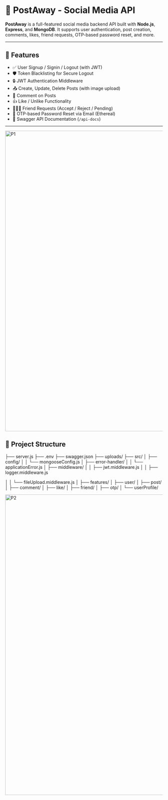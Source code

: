 # 🧠 PostAway - Social Media API

**PostAway** is a full-featured social media backend API built with **Node.js**, **Express**, and **MongoDB**. It supports user authentication, post creation, comments, likes, friend requests, OTP-based password reset, and more.

---

## 🚀 Features


- ✅ User Signup / Signin / Logout (with JWT)
- 🛡 Token Blacklisting for Secure Logout
- 🔒 JWT Authentication Middleware
- 📤 Create, Update, Delete Posts (with image upload)
- 💬 Comment on Posts
- 👍 Like / Unlike Functionality
- 🧑‍🤝‍🧑 Friend Requests (Accept / Reject / Pending)
- 🔐 OTP-based Password Reset via Email (Ethereal)
- 📑 Swagger API Documentation (`/api-docs`)

---

<img width="960" alt="P1" src="https://github.com/user-attachments/assets/3f3db3d9-3edf-41a0-aa62-87f1d25ab979" />

## 📁 Project Structure

├── server.js
├── .env
├── swagger.json
├── uploads/
├── src/
│ ├── config/
│ │ └── mongooseConfig.js
│ ├── error-handler/
│ │ └── applicationError.js
│ ├── middleware/
│ │ ├── jwt.middleware.js
│ │ ├── logger.middleware.js

│ │ └── fileUpload.middleware.js
│ ├── features/
│ ├── user/
│ ├── post/
│ ├── comment/
│ ├── like/
│ ├── friend/
│ ├── otp/
│ └── userProfile/

<img width="960" alt="P2" src="https://github.com/user-attachments/assets/e37da5f6-b611-47d3-8145-402e75161d27" />



